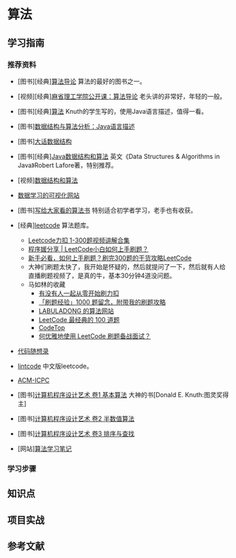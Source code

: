 # 算法

## 学习指南

### 推荐资料

* [图书][经典][算法导论](http://product.dangdang.com/22927209.html) 算法的最好的图书之一。
* [视频][经典][麻省理工学院公开课：算法导论](http://open.163.com/special/opencourse/algorithms.html) 老头讲的非常好，年轻的一般。

* [图书][经典][算法](http://product.dangdang.com/22880871.html) Knuth的学生写的，使用Java语言描述，值得一看。
* [图书][数据结构与算法分析：Java语言描述](http://product.dangdang.com/23918741.html)
* [图书][大话数据结构](http://product.dangdang.com/21088369.html)
* [图书][经典][Java数据结构和算法](http://product.dangdang.com/9323527.html) 英文《Data Structures & Algorithms in Java》Robert Lafore著，特别推荐。
* [视频][数据结构和算法](http://study.163.com/course/introduction/468002.htm)
* [数据学习的可视化网站](http://zh.visualgo.net)
* [图书][写给大家看的算法书](http://product.dangdang.com/23973878.html) 特别适合初学者学习，老手也有收获。
* [经典][leetcode](https://leetcode.com) 算法题库。
  * [Leetcode力扣 1-300题视频讲解合集](https://www.bilibili.com/video/BV1xa411A76q)
  * [程序媛分享 | LeetCode小白如何上手刷题？](https://www.bilibili.com/video/BV1nJ411n7dV)
  * [新手必看，如何上手刷题？刷完300题的干货攻略LeetCode](https://www.bilibili.com/video/BV1yi4y1M7b6)
  * 大神们刷题太快了，我开始是怀疑的，然后就提问了一下，然后就有人给直播刷题视频了，是真的牛，基本30分钟4道没问题。
  * 马如林的收藏
    * [有没有人一起从零开始刷力扣](https://leetcode.cn/circle/article/48kq9d)
    * [「刷题经验」1000 题留念，附带我的刷题攻略](https://leetcode.cn/circle/discuss/h1JhXf)
    * [LABULADONG 的算法网站](https://labuladong.gitee.io/algo)
    * [LeetCode 最经典的 100 道题](https://mp.weixin.qq.com/s/e51CEkEP6Wz850JYbgz8dw)
    * [CodeTop](https://codetop.cc/home)
    * [何优雅地使用 LeetCode 刷题备战面试？](https://leetcode.cn/circle/discuss/9WdUly)
* [代码随想录](https://programmercarl.com/)
* [lintcode](https://www.lintcode.com/problem/?tag=lintcode-copyright) 中文版leetcode。
* [ACM-ICPC](https://icpc.baylor.edu)
* [图书][计算机程序设计艺术 卷1 基本算法](http://product.dangdang.com/23839682.html) 大神的书[Donald E. Knuth:图灵奖得主]
* [图书][计算机程序设计艺术 卷2 半数值算法](http://product.dangdang.com/24007299.html)
* [图书][计算机程序设计艺术 卷3 排序与查找](http://product.dangdang.com/24195308.html)
* [网站][算法学习笔记](https://github.com/nonstriater/Learn-Algorithms)

### 学习步骤

## 知识点

## 项目实战

## 参考文献
